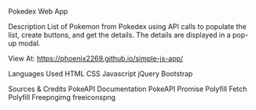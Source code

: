 Pokedex Web App

Description
List of Pokemon from Pokedex using API calls to populate the list, create buttons, and get the details.  The details are displayed in a pop-up modal.

View At: https://phoenix2269.github.io/simple-js-app/

Languages Used
    HTML
    CSS
    Javascript
    jQuery
    Bootstrap

Sources & Credits
    PokeAPI Documentation
    PokeAPI
    Promise Polyfill
    Fetch Polyfill
    Freepngimg
    freeiconspng

